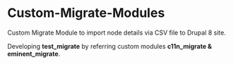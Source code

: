 # Custom-Migrate-Modules
Custom Migrate Module to import node details via CSV file to Drupal 8 site.

Developing <b>test_migrate</b> by referring custom modules <b>c11n_migrate & eminent_migrate</b>.
